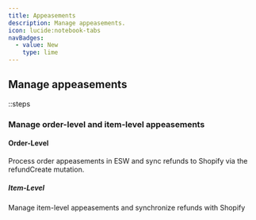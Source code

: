```yaml
---
title: Appeasements  
description: Manage appeasements.  
icon: lucide:notebook-tabs  
navBadges:  
  - value: New  
    type: lime  
---
```


## Manage appeasements

::steps
### Manage order-level and item-level appeasements

#### Order-Level
Process order appeasements in ESW and sync refunds to Shopify via the 
refundCreate mutation.

##### Item-Level
Manage item-level appeasements and synchronize refunds with Shopify


